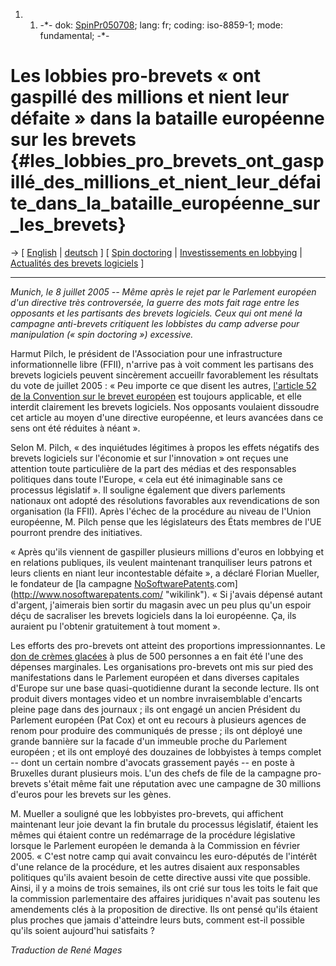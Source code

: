 1.  1.  -\*- dok: [SpinPr050708](SpinPr050708 "wikilink"); lang: fr;
        coding: iso-8859-1; mode: fundamental; -\*-

# Les lobbies pro-brevets « ont gaspillé des millions et nient leur défaite » dans la bataille européenne sur les brevets {#les_lobbies_pro_brevets_ont_gaspillé_des_millions_et_nient_leur_défaite_dans_la_bataille_européenne_sur_les_brevets}

-\> \[ [ English](SpinPr050708En "wikilink") \| [
deutsch](SpinPr050708De "wikilink") \] \[ [ Spin
doctoring](Spin050708FrEn "wikilink") \| [ Investissements en
lobbying](SwpatAstroturf05En "wikilink") \| [ Actualités des brevets
logiciels](SwpatcninoFr "wikilink") \]

------------------------------------------------------------------------

*Munich, le 8 juillet 2005 \-- Même après le rejet par le Parlement
européen d\'un directive très controversée, la guerre des mots fait rage
entre les opposants et les partisants des brevets logiciels. Ceux qui
ont mené la campagne anti-brevets critiquent les lobbistes du camp
adverse pour manipulation (« spin doctoring ») excessive.*

Harmut Pilch, le président de l\'Association pour une infrastructure
informationnelle libre (FFII), n\'arrive pas à voit comment les
partisans des brevets logiciels peuvent sincèrement accueillr
favorablement les résultats du vote de juillet 2005 : « Peu importe ce
que disent les autres, [ l\'article 52 de la Convention sur le brevet
européen](Epue52En "wikilink") est toujours applicable, et elle interdit
clairement les brevets logiciels. Nos opposants voulaient dissoudre cet
article au moyen d\'une directive européenne, et leurs avancées dans ce
sens ont été réduites à néant ».

Selon M. Pilch, « des inquiétudes légitimes à propos les effets négatifs
des brevets logiciels sur l\'économie et sur l\'innovation » ont reçues
une attention toute particulière de la part des médias et des
responsables politiques dans toute l\'Europe, « cela eut été
inimaginable sans ce processus législatif ». Il souligne également que
divers parlements nationaux ont adopté des résolutions favorables aux
revendications de son organisation (la FFII). Après l\'échec de la
procédure au niveau de l\'Union européenne, M. Pilch pense que les
législateurs des États membres de l\'UE pourront prendre des
initiatives.

« Après qu\'ils viennent de gaspiller plusieurs millions d\'euros en
lobbying et en relations publiques, ils veulent maintenant tranquiliser
leurs patrons et leurs clients en niant leur incontestable défaite », a
déclaré Florian Mueller, le fondateur de [la campagne
[NoSoftwarePatents](NoSoftwarePatents "wikilink").com](http://www.nosoftwarepatents.com/ "wikilink").
« Si j\'avais dépensé autant d\'argent, j\'aimerais bien sortir du
magasin avec un peu plus qu\'un espoir déçu de sacraliser les brevets
logiciels dans la loi européenne. Ça, ils auraient pu l\'obtenir
gratuitement à tout moment ».

Les efforts des pro-brevets ont atteint des proportions
impressionnantes. Le [ don de crèmes
glacées](CampIcecream050601En "wikilink") à plus de 500 personnes a en
fait été l\'une des dépenses marginales. Les organisations pro-brevets
ont mis sur pied des manifestations dans le Parlement européen et dans
diverses capitales d\'Europe sur une base quasi-quotidienne durant la
seconde lecture. Ils ont produit divers montages video et un nombre
invraisemblable d\'encarts pleine page dans des journaux ; ils ont
engagé un ancien Président du Parlement européen (Pat Cox) et ont eu
recours à plusieurs agences de renom pour produire des communiqués de
presse ; ils ont déployé une grande bannière sur la facade d\'un
immeuble proche du Parlement européen ; et ils ont employé des douzaines
de lobbyistes à temps complet \-- dont un certain nombre d\'avocats
grassement payés \-- en poste à Bruxelles durant plusieurs mois. L\'un
des chefs de file de la campagne pro-brevets s\'était même fait une
réputation avec une campagne de 30 millions d\'euros pour les brevets
sur les gènes.

M. Mueller a souligné que les lobbyistes pro-brevets, qui affichent
maintenant leur joie devant la fin brutale du processus législatif,
étaient les mêmes qui étaient contre un redémarrage de la procédure
législative lorsque le Parlement européen le demanda à la Commission en
février 2005. « C\'est notre camp qui avait convaincu les euro-députés
de l\'intérêt d\'une relance de la procédure, et les autres disaient aux
responsables politiques qu\'ils avaient besoin de cette directive aussi
vite que possible. Ainsi, il y a moins de trois semaines, ils ont crié
sur tous les toits le fait que la commission parlementaire des affaires
juridiques n\'avait pas soutenu les amendements clés à la proposition de
directive. Ils ont pensé qu\'ils étaient plus proches que jamais
d\'atteindre leurs buts, comment est-il possible qu\'ils soient
aujourd\'hui satisfaits ?

*Traduction de René Mages*
